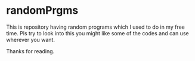 # randomPrgms

This is repository having random programs which I used to do in my free time.
Pls try to look into this you might like some of the codes and can use wherever you want.

Thanks for reading.
